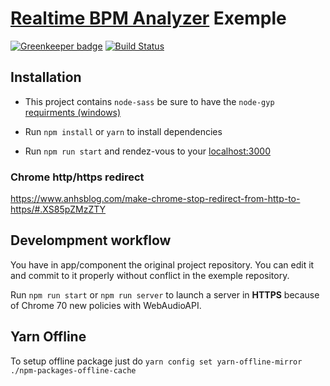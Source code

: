 # [Realtime BPM Analyzer](https://github.com/dlepaux/realtime-bpm-analyzer) Exemple

[![Greenkeeper badge](https://badges.greenkeeper.io/dlepaux/realtime-bpm-analyzer-exemple.svg)](https://greenkeeper.io/)
[![Build Status](https://travis-ci.org/dlepaux/realtime-bpm-analyzer-exemple.svg?branch=master)](https://travis-ci.org/dlepaux/realtime-bpm-analyzer-exemple)


## Installation

- This project contains `node-sass` be sure to have the `node-gyp` [requirments (windows)](https://github.com/nodejs/node-gyp#on-windows)

- Run `npm install` or `yarn` to install dependencies

- Run `npm run start` and rendez-vous to your [localhost:3000](http://localhost:3000)

### Chrome http/https redirect
https://www.anhsblog.com/make-chrome-stop-redirect-from-http-to-https/#.XS85pZMzZTY

## Develompment workflow

You have in app/component the original project repository. You can edit it and commit to it properly without conflict in the exemple repository.

Run `npm run start` or `npm run server` to launch a server in **HTTPS** because of Chrome 70 new policies with WebAudioAPI.


## Yarn Offline

To setup offline package just do `yarn config set yarn-offline-mirror ./npm-packages-offline-cache`
